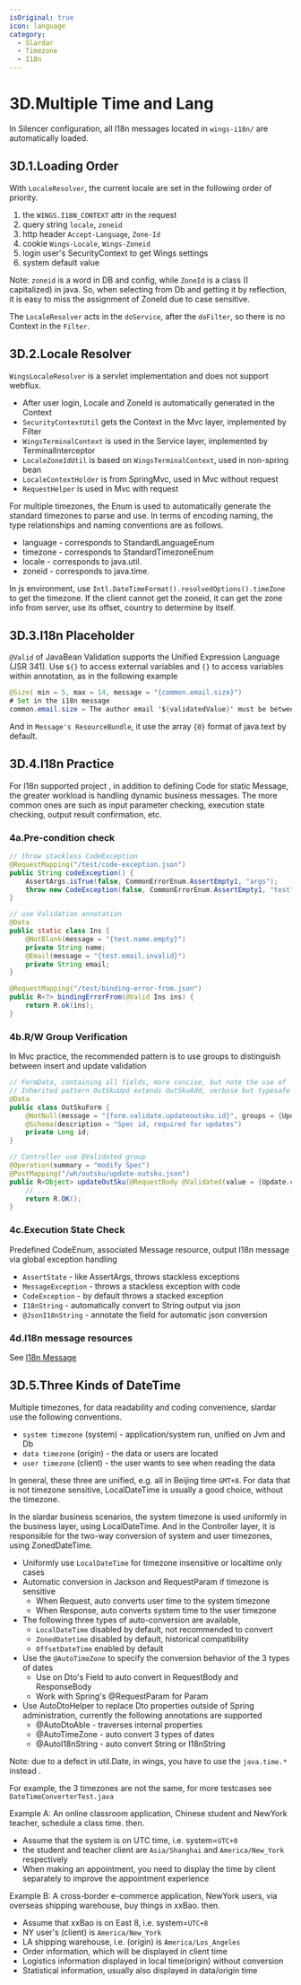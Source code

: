 ```yaml
---
isOriginal: true
icon: language
category:
  - Slardar
  - Timezone
  - I18n
---
```


# 3D.Multiple Time and Lang

In Silencer configuration, all I18n messages located in `wings-i18n/` are automatically loaded.

## 3D.1.Loading Order

With `LocaleResolver`, the current locale are set in the following order of priority.

1. the `WINGS.I18N_CONTEXT` attr in the request
2. query string `locale`, `zoneid`
3. http header `Accept-Language`, `Zone-Id`
4. cookie `Wings-Locale`, `Wings-Zoneid`
5. login user's SecurityContext to get Wings settings
6. system default value

Note: `zoneid` is a word in DB and config, while `ZoneId` is a class (I capitalized) in java.
So, when selecting from Db and getting it by reflection, it is easy to miss the assignment of
ZoneId due to case sensitive.

The `LocaleResolver` acts in the `doService`, after the `doFilter`, so there is no Context in the `Filter`.

## 3D.2.Locale Resolver

`WingsLocaleResolver` is a servlet implementation and does not support webflux.

* After user login, Locale and ZoneId is automatically generated in the Context
* `SecurityContextUtil` gets the Context in the Mvc layer, implemented by Filter
* `WingsTerminalContext` is used in the Service layer, implemented by TerminalInterceptor
* `LocaleZoneIdUtil` is based on `WingsTerminalContext`, used in non-spring bean
* `LocaleContextHolder` is from SpringMvc, used in Mvc without request
* `RequestHelper` is used in Mvc with request

For multiple timezones, the Enum is used to automatically generate the standard timezones to parse and use.
In terms of encoding naming, the type relationships and naming conventions are as follows.

* language - corresponds to StandardLanguageEnum
* timezone - corresponds to StandardTimezoneEnum
* locale - corresponds to java.util.
* zoneid - corresponds to java.time.

In js environment, use `Intl.DateTimeFormat().resolvedOptions().timeZone` to get the timezone.
If the client cannot get the zoneid, it can get the zone info from server,
use its offset, country to determine by itself.

## 3D.3.I18n Placeholder

`@Valid` of JavaBean Validation supports the Unified Expression Language (JSR 341).
Use `${}` to access external variables and `{}` to access variables within annotation,
as in the following example

```java
@Size( min = 5, max = 14, message = "{common.email.size}")
# Set in the i18n message
common.email.size = The author email '${validatedValue}' must be between {min} and {max}
```

And in `Message's ResourceBundle`, it use the array `{0}` format of java.text by default.

## 3D.4.I18n Practice

For I18n supported project , in addition to defining Code for static Message, the greater workload is
handling dynamic business messages. The more common ones are such as input parameter checking,
execution state checking, output result confirmation, etc.

### 4a.Pre-condition check

```java
// throw stackless CodeException
@RequestMapping("/test/code-exception.json")
public String codeException() {
    AssertArgs.isTrue(false, CommonErrorEnum.AssertEmpty1, "args");
    throw new CodeException(false, CommonErrorEnum.AssertEmpty1, "test");
}

// use Validation annotation
@Data
public static class Ins {
    @NotBlank(message = "{test.name.empty}")
    private String name;
    @Email(message = "{test.email.invalid}")
    private String email;
}

@RequestMapping("/test/binding-error-from.json")
public R<?> bindingErrorFrom(@Valid Ins ins) {
    return R.ok(ins);
}
```

### 4b.R/W Group Verification

In Mvc practice, the recommended pattern is to use groups to distinguish between insert and update validation

```java
// FormData, containing all fields, more concise, but note the use of
// Inherited pattern OutSkuUpd extends OutSkuAdd, verbose but typesafe
@Data
public class OutSkuForm {
    @NotNull(message = "{form.validate.updateoutsku.id}", groups = {Update.class})
    @Schema(description = "Spec id, required for updates")
    private Long id;
}

// Controller use @Validated group
@Operation(summary = "modify Spec")
@PostMapping("/wh/outsku/update-outsku.json")
public R<Object> updateOutSku(@RequestBody @Validated(value = {Update.class}) OutSkuForm ins) {
    // ...
    return R.OK();
}
```

### 4c.Execution State Check

Predefined CodeEnum, associated Message resource, output I18n message via global exception handling

* `AssertState` - like AssertArgs, throws stackless exceptions
* `MessageException` - throws a stackless exception with code
* `CodeException` - by default throws a stacked exception
* `I18nString` - automatically convert to String output via json
* `@JsonI18nString` - annotate the field for automatic json conversion

### 4d.I18n message resources

See [I18n Message](../0-wings/0i-i18n-message.md)

## 3D.5.Three Kinds of DateTime

Multiple timezones, for data readability and coding convenience, slardar use the following conventions.

* `system timezone` (system) - application/system run, unified on Jvm and Db
* `data timezone` (origin) - the data or users are located
* `user timezone` (client) - the user wants to see when reading the data

In general, these three are unified, e.g. all in Beijing time `GMT+8`. For data that is not timezone sensitive,
LocalDateTime is usually a good choice, without the timezone.

In the slardar business scenarios, the system timezone is used uniformly in the business layer, using LocalDateTime.
And in the Controller layer, it is responsible for the two-way conversion of system and user timezones, using ZonedDateTime.

* Uniformly use `LocalDateTime` for timezone insensitive or localtime only cases
* Automatic conversion in Jackson and RequestParam if timezone is sensitive
  - When Request, auto converts user time to the system timezone
  - When Response, auto converts system time to the user timezone
* The following three types of auto-conversion are available,
  - `LocalDateTime` disabled by default, not recommended to convert
  - `ZonedDatetime` disabled by default, historical compatibility
  - `OffsetDateTime` enabled by default
* Use the `@AutoTimeZone` to specify the conversion behavior of the 3 types of dates
  - Use on Dto's Field to auto convert in RequestBody and ResponseBody
  - Work with Spring's @RequestParam for Param
* Use AutoDtoHelper to replace Dto properties outside of Spring administration, currently the following annotations are supported
  - @AutoDtoAble - traverses internal properties
  - @AutoTimeZone - auto convert 3 types of dates
  - @AutoI18nString - auto convert String or I18nString

Note: due to a defect in util.Date, in wings, you have to use the `java.time.*` instead .

For example, the 3 timezones are not the same, for more testcases see `DateTimeConverterTest.java`

Example A: An online classroom application, Chinese student and NewYork teacher, schedule a class time. then.

* Assume that the system is on UTC time, i.e. system=`UTC+0`
* the student and teacher client are `Asia/Shanghai` and `America/New_York` respectively
* When making an appointment, you need to display the time by client separately to improve the appointment experience

Example B: A cross-border e-commerce application, NewYork users, via overseas shipping warehouse, buy things in xxBao. then.

* Assume that xxBao is on East 8, i.e. system=`UTC+8`
* NY user's (client) is `America/New_York`
* LA shipping warehouse, i.e. (origin) is `America/Los_Angeles`
* Order information, which will be displayed in client time
* Logistics information displayed in local time(origin) without conversion
* Statistical information, usually also displayed in data/origin time
